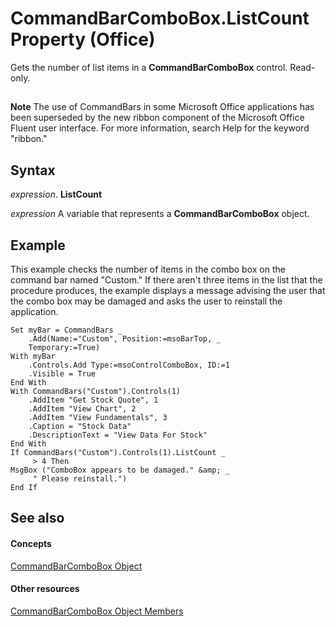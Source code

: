 
# CommandBarComboBox.ListCount Property (Office)

Gets the number of list items in a  **CommandBarComboBox** control. Read-only.


## 


 **Note**  The use of CommandBars in some Microsoft Office applications has been superseded by the new ribbon component of the Microsoft Office Fluent user interface. For more information, search Help for the keyword "ribbon."


## Syntax

 _expression_. **ListCount**

 _expression_ A variable that represents a **CommandBarComboBox** object.


## Example

This example checks the number of items in the combo box on the command bar named "Custom." If there aren't three items in the list that the procedure produces, the example displays a message advising the user that the combo box may be damaged and asks the user to reinstall the application.


```
Set myBar = CommandBars _ 
    .Add(Name:="Custom", Position:=msoBarTop, _ 
    Temporary:=True) 
With myBar 
    .Controls.Add Type:=msoControlComboBox, ID:=1 
    .Visible = True  
End With 
With CommandBars("Custom").Controls(1) 
    .AddItem "Get Stock Quote", 1 
    .AddItem "View Chart", 2 
    .AddItem "View Fundamentals", 3 
    .Caption = "Stock Data" 
    .DescriptionText = "View Data For Stock" 
End With 
If CommandBars("Custom").Controls(1).ListCount _ 
     > 4 Then 
MsgBox ("ComboBox appears to be damaged." &amp; _ 
     " Please reinstall.") 
End If
```


## See also


#### Concepts


[CommandBarComboBox Object](fcfe6bde-dea0-f1f1-ad30-d0e28f97dd07.md)
#### Other resources


[CommandBarComboBox Object Members](223c51c0-4564-d14a-a8bf-d315a6a50b32.md)
